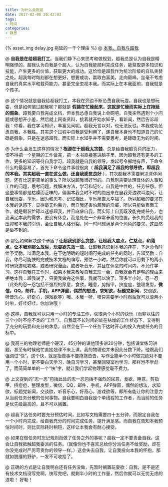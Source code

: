 ```yaml
---
title: 为什么会拖延
date: 2017-02-08 20:42:03
tags:
- 时间
categories:
- 静思
---
```

{% asset_img delay.jpg 拖延的一千个理由 %}
@ [本我、自我与超我](https://zh.wikipedia.org/wiki/%E6%9C%AC%E6%88%91%E3%80%81%E8%87%AA%E6%88%91%E4%B8%8E%E8%B6%85%E6%88%91)

@ **自我是在给超我打工**。当我们静下心来思考和做规划，超我总是认为自我是精明强悍的。超我认为自我是个超人，认为自我能顺利完成任务，能获取更多知识和技能，产生更多的价值，获取更大的成功。这恰恰是超我作为统治阶级的自私贪婪之处。超我每时每刻都在想更好，想要成功，赢取白富美，走向巅峰。丝毫不考虑自我的真实水平和载荷能力，甚至完全忽视本我。而实际上在本我面前，自我就是个孩子。

@ 这个情况就是自我给超我打工，本我在旁边不断怂恿自我玩耍。自我也是想玩耍，但是如何骗过超我呢？那就是 **假装在忙碌起来，这就是忙碌而实际上在拖延的假象**。超我要自我完成文档，但本我怂恿自我说上会网吧。自我突然遇到个小问题或思想开小差，然后就上网查资料，接着就开始水知乎，看新闻，然后告诉超我：你看，我在学习知识，丰富见闻呢。超我无言以对，也无法反驳。本我成功怂恿自我，本我胜。其实这个过程中自我是受利用了，连自我本身也不知道自己的忙碌是假象，只是在迷惑超我，而实际上水知乎并不需要思考，是碌碌无为的时间。

@ 为什么会发生这样的情况？**根源在于超我太贪婪**。总是给自我超负荷的压力，恨不得把一个星期的工作做完，把一本书直接塞进脑子里，因为超我还有更多的工作，更多的知识等待自我学习。超我就是自我的领导，发起号令掷地有声，下命令什么的最容易了，首先下命令这件事就很爽（ **超我满足了超我的领导欲，即超我的本我。其实超我一直在这么做，还自我感觉良好** ），其次超我不需要解决具体问题，还有比这更简单的事么？所以说超我很好当的。自我则需要处理具体的人事和工作的问题，思考问题，找解决方法，学习和记忆。自我是中性的，任劳任怨。但这些事情都是枯燥而乏味的，偏偏本我会时不时的跑出来在自我旁边吹耳边风，让自我玩耍，享乐，因为和思考、记忆相比，享乐简直太幸福了。所以超我的要求在本我的诱惑下，显得毫无约束力，而自我还害怕超我的淫威，所以只能做表面工作，就是假装忙碌以迷惑超我，并且麻痹自我。而实际上自我既没能完成任务，也没满足本我的需求，更没有休息，而是处在一个非常矛盾的位置。长久的受超我的压抑和本我的引诱，会让自我人格分裂，同一时间想满足两个角色的要求，这显然是做不到的。

@ 那么如何解决这个矛盾？**让超我别那么贪婪，让超我大度点，仁慈点，和蔼点，让本我别那么放纵，玩耍欲先放一放**。让超我意识到本我的存在，下达命令时给予奖励，以满足本我。在下达明确的短时间可完成的任务的同时，告知奖励：自我，你尽可能快的完成技术文档的编写，预估一小时，然后你就可以用剩下的两小时研究游戏攻略，或者研究漫画，或者听音乐，并且在休息的时间内，不允许学习。这样自我在工作时，如果本我来教唆自我去玩一会，自我就会有足够的理由来拒绝本我：超我说了，只要我做完这件事，我就可以浪了，顶多半小时，忍一忍（此处的忍一忍包括不强烈的尿意，食欲，睡意，剪指甲，挤痘痘，整理发型，**微信，QQ，邮件，手机，APP弹窗，偶然的想法，求知欲，标题党新闻**，交谈欲，听音乐心，好奇心，游戏欲等）哦。本我一听，哇只需要半小时然后就可以浪两小时啦，好哇好哇，你加油哦！

@ 这样，自我就可以只用一小时的专注工作，获取两个小时的快乐（而非以往的三个小时不伦不类的“工作”）。自我既不长时间的处在枯燥的工作状态下，又得到了充分的玩耍和充分的休息。自然会在下一个任务下达时开心的投入完成任务的目标中。

@ 我高三的物理老师是个硬汉，45分钟的课他顶多讲20分钟，包括课堂练习讲题，甚至有时候他忙直接翘课不来上课。我的物理也并未因此分数下降。他跟我们强调过“快”。这个快，就是指做事不要拖拖沓沓，写作业能半个小时做完绝对不要用一个小时，更不要白天学习，晚自习学习，甚至回寝室也学习，那样岂不学彪了。而简简单单的一个“快”字，就让我们学起物理感觉毫不费力。

@ 上文提到的“忍一忍”包括此处的忍一忍包括不强烈的尿意，食欲，睡意，剪指甲，挤痘痘，整理发型，微信，QQ，邮件，手机，APP弹窗，偶然的想法，求知欲，标题党新闻，交谈欲，听音乐心，好奇心，游戏欲等，即所有能让你的注意力从当前任务分散的任何事物。自我要明白自我是个单线程的工作者，而当前的任务是优先级最高的，且不可以搁置。

@ 超我下达任务时要充分预估时间，比如写文档需要四十五分钟，而限定自我在一个小时内完成，给自我充分的时间完成任务，提升满足感。而自我在告知本我预估时间时，则比实际耗时稍短，这样让本我会有耐心接受。

@ 如果在做任务时忘记规则而做了任务之外的事呢？超我一定不要责备自我，这会让自我抵触超我委派的任务。（就像你也不喜欢总给你分派任务不给奖励，却在你没完成时严厉苛责你的领导一样。）这会失去自我，让自我投向本我的怀抱，那就如脱缰的野驴，一发不可收拾了。

@ 正确的方式是让自我明白还有任务没做，先暂时搁置玩耍欲：自我，是不是还有技术文档没写完啊，快写完吧，就剩半小时的工作量，然后你就可以无忧无虑的浪啦！
好勒！